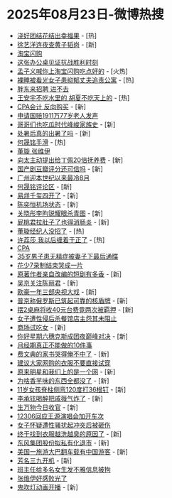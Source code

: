 # 2025年08月23日-微博热搜

- [浇好团结花结出幸福果](https://s.weibo.com/weibo?q=%23%E6%B5%87%E5%A5%BD%E5%9B%A2%E7%BB%93%E8%8A%B1%E7%BB%93%E5%87%BA%E5%B9%B8%E7%A6%8F%E6%9E%9C%23&Refer=new_time) - [热]
- [徐艺洋连夜查黄子韬岗](https://s.weibo.com/weibo?q=%E5%BE%90%E8%89%BA%E6%B4%8B%E8%BF%9E%E5%A4%9C%E6%9F%A5%E9%BB%84%E5%AD%90%E9%9F%AC%E5%B2%97&t=31&band_rank=1&Refer=top) - [新]
- [淘宝闪购](https://s.weibo.com/weibo?q=%E6%B7%98%E5%AE%9D%E9%97%AA%E8%B4%AD&t=31&band_rank=2&Refer=top)
- [这张办公桌见证抗战胜利时刻](https://s.weibo.com/weibo?q=%23%E8%BF%99%E5%BC%A0%E5%8A%9E%E5%85%AC%E6%A1%8C%E8%A7%81%E8%AF%81%E6%8A%97%E6%88%98%E8%83%9C%E5%88%A9%E6%97%B6%E5%88%BB%23&t=31&band_rank=3&Refer=top)
- [孟子义喊你上淘宝闪购吃点好的](https://s.weibo.comjavascript:void(0);) - [火热]
- [裸睡被看光女子患抑郁丈夫追责公寓](https://s.weibo.com/weibo?q=%23%E8%A3%B8%E7%9D%A1%E8%A2%AB%E7%9C%8B%E5%85%89%E5%A5%B3%E5%AD%90%E6%82%A3%E6%8A%91%E9%83%81%E4%B8%88%E5%A4%AB%E8%BF%BD%E8%B4%A3%E5%85%AC%E5%AF%93%23&t=31&band_rank=4&Refer=top) - [热]
- [胖东来招聘 进不去](https://s.weibo.com/weibo?q=%E8%83%96%E4%B8%9C%E6%9D%A5%E6%8B%9B%E8%81%98%20%E8%BF%9B%E4%B8%8D%E5%8E%BB&t=31&band_rank=5&Refer=top)
- [王安宇不吃水里的 胡夏不吃天上的](https://s.weibo.com/weibo?q=%E7%8E%8B%E5%AE%89%E5%AE%87%E4%B8%8D%E5%90%83%E6%B0%B4%E9%87%8C%E7%9A%84%20%E8%83%A1%E5%A4%8F%E4%B8%8D%E5%90%83%E5%A4%A9%E4%B8%8A%E7%9A%84&t=31&band_rank=6&Refer=top) - [热]
- [CPA会计 反向购买](https://s.weibo.com/weibo?q=CPA%E4%BC%9A%E8%AE%A1%20%E5%8F%8D%E5%90%91%E8%B4%AD%E4%B9%B0&t=31&band_rank=7&Refer=top) - [新]
- [申请国赔1911万77岁老人发声](https://s.weibo.com/weibo?q=%23%E7%94%B3%E8%AF%B7%E5%9B%BD%E8%B5%941911%E4%B8%8777%E5%B2%81%E8%80%81%E4%BA%BA%E5%8F%91%E5%A3%B0%23&t=31&band_rank=8&Refer=top)
- [哥哥们也吃瓜时代峰峻家族史](https://s.weibo.com/weibo?q=%E5%93%A5%E5%93%A5%E4%BB%AC%E4%B9%9F%E5%90%83%E7%93%9C%E6%97%B6%E4%BB%A3%E5%B3%B0%E5%B3%BB%E5%AE%B6%E6%97%8F%E5%8F%B2&t=31&band_rank=9&Refer=top) - [新]
- [处暑后真的出暑了吗](https://s.weibo.com/weibo?q=%23%E5%A4%84%E6%9A%91%E5%90%8E%E7%9C%9F%E7%9A%84%E5%87%BA%E6%9A%91%E4%BA%86%E5%90%97%23&t=31&band_rank=10&Refer=top) - [新]
- [何晟铭手滑](https://s.weibo.com/weibo?q=%23%E4%BD%95%E6%99%9F%E9%93%AD%E6%89%8B%E6%BB%91%23&t=31&band_rank=11&Refer=top) - [热]
- [董璇 张维伊](https://s.weibo.com/weibo?q=%E8%91%A3%E7%92%87%20%E5%BC%A0%E7%BB%B4%E4%BC%8A&t=31&band_rank=12&Refer=top)
- [向太主动提出给丁佩20倍抚养费](https://s.weibo.com/weibo?q=%23%E5%90%91%E5%A4%AA%E4%B8%BB%E5%8A%A8%E6%8F%90%E5%87%BA%E7%BB%99%E4%B8%81%E4%BD%A920%E5%80%8D%E6%8A%9A%E5%85%BB%E8%B4%B9%23&t=31&band_rank=13&Refer=top) - [新]
- [国产剧豆瓣评分还可信吗](https://s.weibo.com/weibo?q=%E5%9B%BD%E4%BA%A7%E5%89%A7%E8%B1%86%E7%93%A3%E8%AF%84%E5%88%86%E8%BF%98%E5%8F%AF%E4%BF%A1%E5%90%97&t=31&band_rank=14&Refer=top) - [新]
- [广州迎本世纪以来最冷8月](https://s.weibo.com/weibo?q=%23%E5%B9%BF%E5%B7%9E%E8%BF%8E%E6%9C%AC%E4%B8%96%E7%BA%AA%E4%BB%A5%E6%9D%A5%E6%9C%80%E5%86%B78%E6%9C%88%23&t=31&band_rank=15&Refer=top)
- [何晟铭评论区](https://s.weibo.com/weibo?q=%E4%BD%95%E6%99%9F%E9%93%AD%E8%AF%84%E8%AE%BA%E5%8C%BA&t=31&band_rank=16&Refer=top) - [新]
- [易烊千玺四开了](https://s.weibo.com/weibo?q=%23%E6%98%93%E7%83%8A%E5%8D%83%E7%8E%BA%E5%9B%9B%E5%BC%80%E4%BA%86%23&t=31&band_rank=17&Refer=top) - [新]
- [陈奕恒机场状态](https://s.weibo.com/weibo?q=%23%E9%99%88%E5%A5%95%E6%81%92%E6%9C%BA%E5%9C%BA%E7%8A%B6%E6%80%81%23&t=31&band_rank=18&Refer=top) - [新]
- [关晓彤李昀锐耀眼杀青图](https://s.weibo.com/weibo?q=%23%E5%85%B3%E6%99%93%E5%BD%A4%E6%9D%8E%E6%98%80%E9%94%90%E8%80%80%E7%9C%BC%E6%9D%80%E9%9D%92%E5%9B%BE%23&t=31&band_rank=19&Refer=top) - [新]
- [屁桃君拉肚子了也得消肠炎](https://s.weibo.com/weibo?q=%23%E5%B1%81%E6%A1%83%E5%90%9B%E6%8B%89%E8%82%9A%E5%AD%90%E4%BA%86%E4%B9%9F%E5%BE%97%E6%B6%88%E8%82%A0%E7%82%8E%23&t=31&band_rank=20&Refer=top) - [新]
- [董璇经纪人没招了](https://s.weibo.com/weibo?q=%23%E8%91%A3%E7%92%87%E7%BB%8F%E7%BA%AA%E4%BA%BA%E6%B2%A1%E6%8B%9B%E4%BA%86%23&t=31&band_rank=21&Refer=top) - [热]
- [许荔莎 我以后缠着于正了](https://s.weibo.com/weibo?q=%E8%AE%B8%E8%8D%94%E8%8E%8E%20%E6%88%91%E4%BB%A5%E5%90%8E%E7%BC%A0%E7%9D%80%E4%BA%8E%E6%AD%A3%E4%BA%86&t=31&band_rank=22&Refer=top) - [热]
- [CPA](https://s.weibo.com/weibo?q=CPA&t=31&band_rank=23&Refer=top)
- [35岁男子患无精症被妻子下最后通牒](https://s.weibo.com/weibo?q=%2335%E5%B2%81%E7%94%B7%E5%AD%90%E6%82%A3%E6%97%A0%E7%B2%BE%E7%97%87%E8%A2%AB%E5%A6%BB%E5%AD%90%E4%B8%8B%E6%9C%80%E5%90%8E%E9%80%9A%E7%89%92%23&t=31&band_rank=24&Refer=top)
- [花少7录制结束哭成一片](https://s.weibo.com/weibo?q=%23%E8%8A%B1%E5%B0%917%E5%BD%95%E5%88%B6%E7%BB%93%E6%9D%9F%E5%93%AD%E6%88%90%E4%B8%80%E7%89%87%23&t=31&band_rank=25&Refer=top)
- [原著作者亲自改编的短剧有多香](https://s.weibo.com/weibo?q=%E5%8E%9F%E8%91%97%E4%BD%9C%E8%80%85%E4%BA%B2%E8%87%AA%E6%94%B9%E7%BC%96%E7%9A%84%E7%9F%AD%E5%89%A7%E6%9C%89%E5%A4%9A%E9%A6%99&t=31&band_rank=26&Refer=top) - [新]
- [吴京关注陈丽君](https://s.weibo.com/weibo?q=%23%E5%90%B4%E4%BA%AC%E5%85%B3%E6%B3%A8%E9%99%88%E4%B8%BD%E5%90%9B%23&t=31&band_rank=27&Refer=top) - [新]
- [欧豪一年三部央视大戏](https://s.weibo.com/weibo?q=%E6%AC%A7%E8%B1%AA%E4%B8%80%E5%B9%B4%E4%B8%89%E9%83%A8%E5%A4%AE%E8%A7%86%E5%A4%A7%E6%88%8F&t=31&band_rank=28&Refer=top) - [新]
- [普京称俄罗斯已筑起可靠的核盾牌](https://s.weibo.com/weibo?q=%23%E6%99%AE%E4%BA%AC%E7%A7%B0%E4%BF%84%E7%BD%97%E6%96%AF%E5%B7%B2%E7%AD%91%E8%B5%B7%E5%8F%AF%E9%9D%A0%E7%9A%84%E6%A0%B8%E7%9B%BE%E7%89%8C%23&t=31&band_rank=29&Refer=top) - [新]
- [摆2桌麻将收40元台费竟两次被羁押](https://s.weibo.com/weibo?q=%23%E6%91%862%E6%A1%8C%E9%BA%BB%E5%B0%86%E6%94%B640%E5%85%83%E5%8F%B0%E8%B4%B9%E7%AB%9F%E4%B8%A4%E6%AC%A1%E8%A2%AB%E7%BE%81%E6%8A%BC%23&t=31&band_rank=30&Refer=top) - [新]
- [女子遭性侵后杀餐馆店主怨其未阻止](https://s.weibo.com/weibo?q=%23%E5%A5%B3%E5%AD%90%E9%81%AD%E6%80%A7%E4%BE%B5%E5%90%8E%E6%9D%80%E9%A4%90%E9%A6%86%E5%BA%97%E4%B8%BB%E6%80%A8%E5%85%B6%E6%9C%AA%E9%98%BB%E6%AD%A2%23&t=31&band_rank=31&Refer=top)
- [商场试吃女](https://s.weibo.com/weibo?q=%E5%95%86%E5%9C%BA%E8%AF%95%E5%90%83%E5%A5%B3&t=31&band_rank=32&Refer=top) - [新]
- [你好星期六穗克斯成团夜巅峰对决](https://s.weibo.com/weibo?q=%23%E4%BD%A0%E5%A5%BD%E6%98%9F%E6%9C%9F%E5%85%AD%E7%A9%97%E5%85%8B%E6%96%AF%E6%88%90%E5%9B%A2%E5%A4%9C%E5%B7%85%E5%B3%B0%E5%AF%B9%E5%86%B3%23&t=31&band_rank=33&Refer=top) - [新]
- [月经期真正不能做的10件事](https://s.weibo.com/weibo?q=%23%E6%9C%88%E7%BB%8F%E6%9C%9F%E7%9C%9F%E6%AD%A3%E4%B8%8D%E8%83%BD%E5%81%9A%E7%9A%8410%E4%BB%B6%E4%BA%8B%23&t=31&band_rank=34&Refer=top)
- [费文典的家书哭得俺不中了](https://s.weibo.com/weibo?q=%E8%B4%B9%E6%96%87%E5%85%B8%E7%9A%84%E5%AE%B6%E4%B9%A6%E5%93%AD%E5%BE%97%E4%BF%BA%E4%B8%8D%E4%B8%AD%E4%BA%86&t=31&band_rank=35&Refer=top) - [新]
- [建议大家网购的衣服不要直接试穿](https://s.weibo.com/weibo?q=%23%E5%BB%BA%E8%AE%AE%E5%A4%A7%E5%AE%B6%E7%BD%91%E8%B4%AD%E7%9A%84%E8%A1%A3%E6%9C%8D%E4%B8%8D%E8%A6%81%E7%9B%B4%E6%8E%A5%E8%AF%95%E7%A9%BF%23&t=31&band_rank=36&Refer=top)
- [原来明星和我们上的是一个网](https://s.weibo.com/weibo?q=%E5%8E%9F%E6%9D%A5%E6%98%8E%E6%98%9F%E5%92%8C%E6%88%91%E4%BB%AC%E4%B8%8A%E7%9A%84%E6%98%AF%E4%B8%80%E4%B8%AA%E7%BD%91&t=31&band_rank=37&Refer=top) - [新]
- [为啥香芋味的东西全都没了](https://s.weibo.com/weibo?q=%E4%B8%BA%E5%95%A5%E9%A6%99%E8%8A%8B%E5%91%B3%E7%9A%84%E4%B8%9C%E8%A5%BF%E5%85%A8%E9%83%BD%E6%B2%A1%E4%BA%86&t=31&band_rank=38&Refer=top) - [新]
- [11岁女孩脊柱侧弯120度打36根钉](https://s.weibo.com/weibo?q=11%E5%B2%81%E5%A5%B3%E5%AD%A9%E8%84%8A%E6%9F%B1%E4%BE%A7%E5%BC%AF120%E5%BA%A6%E6%89%9336%E6%A0%B9%E9%92%89&t=31&band_rank=39&Refer=top) - [新]
- [李承铉喝醉把戚薇气炸了](https://s.weibo.com/weibo?q=%E6%9D%8E%E6%89%BF%E9%93%89%E5%96%9D%E9%86%89%E6%8A%8A%E6%88%9A%E8%96%87%E6%B0%94%E7%82%B8%E4%BA%86&t=31&band_rank=40&Refer=top) - [新]
- [生万物今日收官](https://s.weibo.com/weibo?q=%23%E7%94%9F%E4%B8%87%E7%89%A9%E4%BB%8A%E6%97%A5%E6%94%B6%E5%AE%98%23&t=31&band_rank=41&Refer=top) - [新]
- [12306回应王源演唱会加开车次](https://s.weibo.com/weibo?q=%2312306%E5%9B%9E%E5%BA%94%E7%8E%8B%E6%BA%90%E6%BC%94%E5%94%B1%E4%BC%9A%E5%8A%A0%E5%BC%80%E8%BD%A6%E6%AC%A1%23&t=31&band_rank=42&Refer=top)
- [女子怀疑遭性骚扰起冲突后被砸伤](https://s.weibo.com/weibo?q=%23%E5%A5%B3%E5%AD%90%E6%80%80%E7%96%91%E9%81%AD%E6%80%A7%E9%AA%9A%E6%89%B0%E8%B5%B7%E5%86%B2%E7%AA%81%E5%90%8E%E8%A2%AB%E7%A0%B8%E4%BC%A4%23&t=31&band_rank=43&Refer=top)
- [终于找到衣服越洗越臭的原因了](https://s.weibo.com/weibo?q=%23%E7%BB%88%E4%BA%8E%E6%89%BE%E5%88%B0%E8%A1%A3%E6%9C%8D%E8%B6%8A%E6%B4%97%E8%B6%8A%E8%87%AD%E7%9A%84%E5%8E%9F%E5%9B%A0%E4%BA%86%23&t=31&band_rank=44&Refer=top) - [新]
- [东风集团股份拟私有化退市](https://s.weibo.com/weibo?q=%23%E4%B8%9C%E9%A3%8E%E9%9B%86%E5%9B%A2%E8%82%A1%E4%BB%BD%E6%8B%9F%E7%A7%81%E6%9C%89%E5%8C%96%E9%80%80%E5%B8%82%23&t=31&band_rank=45&Refer=top) - [新]
- [美国一旅游大巴翻车载有中国游客](https://s.weibo.com/weibo?q=%23%E7%BE%8E%E5%9B%BD%E4%B8%80%E6%97%85%E6%B8%B8%E5%A4%A7%E5%B7%B4%E7%BF%BB%E8%BD%A6%E8%BD%BD%E6%9C%89%E4%B8%AD%E5%9B%BD%E6%B8%B8%E5%AE%A2%23&t=31&band_rank=46&Refer=top) - [新]
- [芳名三九开机](https://s.weibo.com/weibo?q=%23%E8%8A%B3%E5%90%8D%E4%B8%89%E4%B9%9D%E5%BC%80%E6%9C%BA%23&t=31&band_rank=47&Refer=top) - [新]
- [班主任给多名女生发不雅信息被拘](https://s.weibo.com/weibo?q=%23%E7%8F%AD%E4%B8%BB%E4%BB%BB%E7%BB%99%E5%A4%9A%E5%90%8D%E5%A5%B3%E7%94%9F%E5%8F%91%E4%B8%8D%E9%9B%85%E4%BF%A1%E6%81%AF%E8%A2%AB%E6%8B%98%23&t=31&band_rank=48&Refer=top)
- [张维伊好感败光了](https://s.weibo.com/weibo?q=%23%E5%BC%A0%E7%BB%B4%E4%BC%8A%E5%A5%BD%E6%84%9F%E8%B4%A5%E5%85%89%E4%BA%86%23&t=31&band_rank=49&Refer=top)
- [鬼吹灯动画开播](https://s.weibo.com/weibo?q=%E9%AC%BC%E5%90%B9%E7%81%AF%E5%8A%A8%E7%94%BB%E5%BC%80%E6%92%AD&t=31&band_rank=50&Refer=top) - [新]
